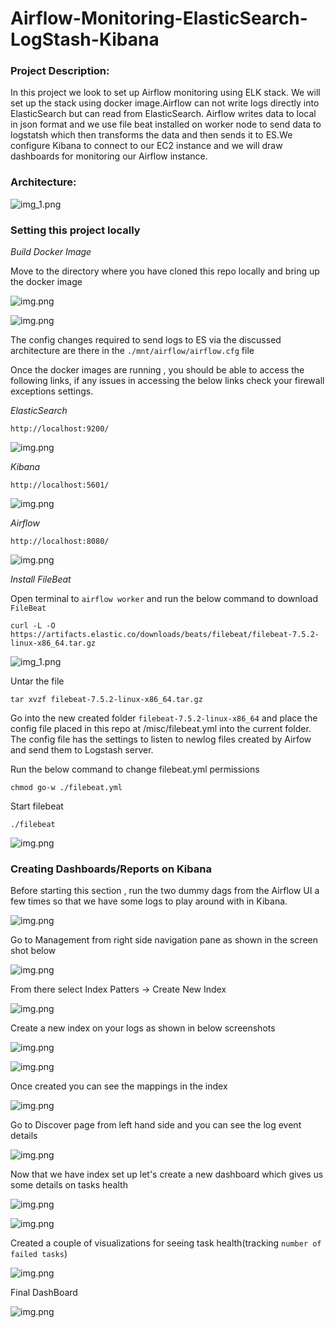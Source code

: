 # Airflow-Monitoring-ElasticSearch-LogStash-Kibana

### Project Description:

In this project we look to set up Airflow monitoring using ELK stack. We will set up the stack using 
docker image.Airflow can not write logs directly into ElasticSearch but can read from ElasticSearch. 
Airflow writes data to local in json format and we use file beat installed on worker node
to send data to logstatsh which then transforms the data and then sends 
it to ES.We configure Kibana to connect to our EC2 instance and we will draw dashboards for monitoring our Airflow instance.


### Architecture:


![img_1.png](images/project-design.png)


### Setting this project locally 

*Build Docker Image*

Move to the directory where you have cloned this repo locally and bring up the docker image

![img.png](images/docker-up.png)


![img.png](images/docker-running-images.png)

The config changes required to send logs to ES via the discussed architecture are 
there in the `./mnt/airflow/airflow.cfg` file

Once the docker images are running , you should be able to access the following links,
if any issues in accessing the below links check your firewall exceptions settings.


*ElasticSearch*

`http://localhost:9200/`

![img.png](images/es-ui.png)


*Kibana*

`http://localhost:5601/`

![img.png](images/kibana.png)


*Airflow*

`http://localhost:8080/`


![img.png](images/airflow.png)



*Install FileBeat*

Open terminal to `airflow worker` and run the below command to download `FileBeat` 

`curl -L -O https://artifacts.elastic.co/downloads/beats/filebeat/filebeat-7.5.2-linux-x86_64.tar.gz`

![img_1.png](images/filebeatdownload.png)


Untar the file

`tar xvzf filebeat-7.5.2-linux-x86_64.tar.gz`

Go into the new created folder `filebeat-7.5.2-linux-x86_64` and place the config file 
placed in this repo at /misc/filebeat.yml into the current folder. The config file has the settings 
to listen to newlog files created by Airfow and send them to Logstash server.

Run the below command to change filebeat.yml permissions 

`chmod go-w ./filebeat.yml`

Start filebeat

`./filebeat`


![img.png](images/filbeat-logs.png)

### Creating Dashboards/Reports on Kibana

Before starting this section , run the two dummy dags from the Airflow UI a few times 
so that we have some logs to play around with in Kibana.

![img.png](images/dag-runs.png)

Go to Management from right side navigation pane as shown in the screen shot below


![img.png](images/kibana-1.png)


From there select Index Patters -> Create New Index

![img.png](images/kibana-2.png)


Create a new index on your logs as shown in below screenshots

![img.png](images/kibana-3.png)

![img.png](images/kibana-4.png)


Once created you can see the mappings in the index

![img.png](images/kibana-5.png)

Go to Discover page from left hand side and you can see the log event details

![img.png](images/kibana-6.png)

Now that we have index set up let's create a new dashboard which gives us some details 
on tasks health 


![img.png](images/kibana-7.png)


![img.png](images/kibana-8.png)


Created a couple of visualizations for seeing task health(tracking `number of failed tasks`)

![img.png](images/kibana-9.png)

Final DashBoard

![img.png](images/kibana-10.png)
